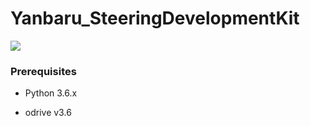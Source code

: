 # Yanbaru_SteeringDevelopmentKit

![](https://lh3.googleusercontent.com/Um7InlPmNigqIdj_BFyAhQumOr5aTJHOHQWdaS9QKDzKGlNO5aoidZfCpL-8hOgX_2S_tH5vha0RHEOUEkchafOr0JP69zBlXHKAEMw3ziEGwuRdqk1HD5zlf-rfnLHXyJGqCZYnxw)


### Prerequisites
- Python 3.6.x

- odrive v3.6
